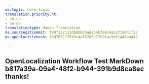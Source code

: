 ```yaml
---
ms.topic: hero-topic
translation.priority.ht:
- zh-cn
- de-de
translationtype: Human Translation
ms.sourcegitcommit: f90f15c113db8bbdbad2b4bf88c4a52f19441f27
ms.openlocfilehash: f8d7671f70f0c4a76785e7fb9fac9df1448ea442

---
```

## OpenLocalization Workflow Test MarkDown b817a39a-09a4-48f2-b944-391b9d8ca8ec thanks!



<!--HONumber=Sep16_HO1-->


